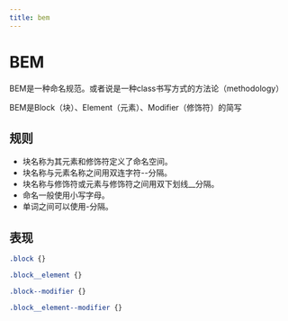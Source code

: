 ```yaml
---
title: bem
---
```


# BEM

BEM是一种命名规范。或者说是一种class书写方式的方法论（methodology）

BEM是Block（块）、Element（元素）、Modifier（修饰符）的简写

## 规则

- 块名称为其元素和修饰符定义了命名空间。
- 块名称与元素名称之间用双连字符--分隔。
- 块名称与修饰符或元素与修饰符之间用双下划线__分隔。
- 命名一般使用小写字母。
- 单词之间可以使用-分隔。

## 表现

```css
.block {}

.block__element {}

.block--modifier {}

.block__element--modifier {}
```
